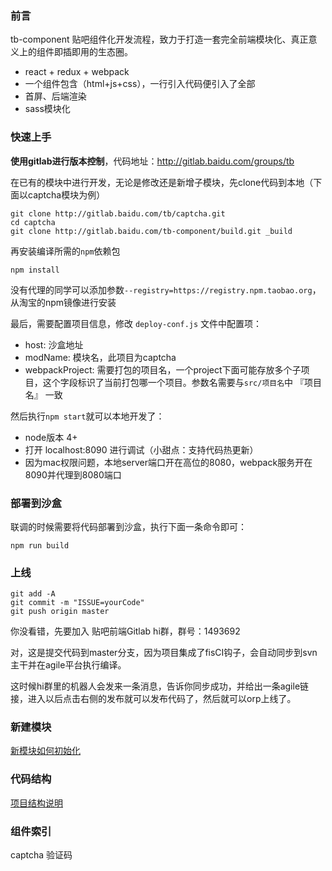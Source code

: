 ### 前言

tb-component 贴吧组件化开发流程，致力于打造一套完全前端模块化、真正意义上的组件即插即用的生态圈。

- react + redux + webpack
- 一个组件包含（html+js+css），一行引入代码便引入了全部
- 首屏、后端渲染
- sass模块化

### 快速上手

**使用gitlab进行版本控制**，代码地址：http://gitlab.baidu.com/groups/tb

在已有的模块中进行开发，无论是修改还是新增子模块，先clone代码到本地（下面以captcha模块为例）

````
git clone http://gitlab.baidu.com/tb/captcha.git
cd captcha
git clone http://gitlab.baidu.com/tb-component/build.git _build
````

再安装编译所需的`npm`依赖包

````
npm install
````

没有代理的同学可以添加参数`--registry=https://registry.npm.taobao.org`，从淘宝的npm镜像进行安装

最后，需要配置项目信息，修改 `deploy-conf.js` 文件中配置项：

- host: 沙盒地址
- modName: 模块名，此项目为captcha
- webpackProject: 需要打包的项目名，一个project下面可能存放多个子项目，这个字段标识了当前打包哪一个项目。参数名需要与`src/项目名`中 『项目名』 一致

然后执行`npm start`就可以本地开发了：

- node版本 4+
- 打开 localhost:8090 进行调试（小甜点：支持代码热更新）
- 因为mac权限问题，本地server端口开在高位的8080，webpack服务开在8090并代理到8080端口

### 部署到沙盒

联调的时候需要将代码部署到沙盒，执行下面一条命令即可：

````
npm run build
````

### 上线

````
git add -A
git commit -m "ISSUE=yourCode"
git push origin master
````

你没看错，先要加入 贴吧前端Gitlab hi群，群号：1493692

对，这是提交代码到master分支，因为项目集成了fisCI钩子，会自动同步到svn主干并在agile平台执行编译。

这时候hi群里的机器人会发来一条消息，告诉你同步成功，并给出一条agile链接，进入以后点击右侧的发布就可以发布代码了，然后就可以orp上线了。

### 新建模块

[新模块如何初始化](doc/newProject.md)

### 代码结构

[项目结构说明](doc/tree.md)

### 组件索引

captcha 验证码